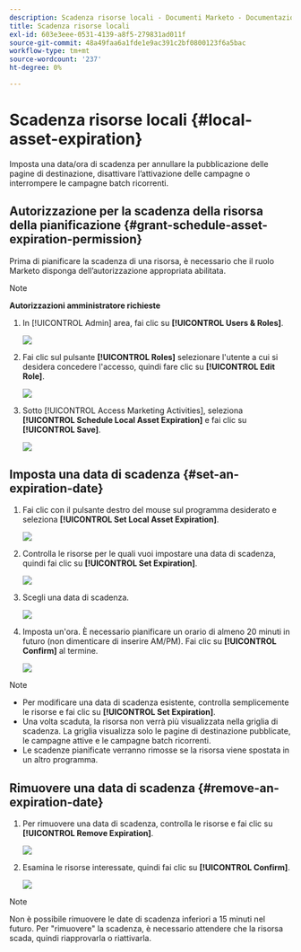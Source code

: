 ```yaml
---
description: Scadenza risorse locali - Documenti Marketo - Documentazione del prodotto
title: Scadenza risorse locali
exl-id: 603e3eee-0531-4139-a8f5-279831ad011f
source-git-commit: 48a49faa6a1fde1e9ac391c2bf0800123f6a5bac
workflow-type: tm+mt
source-wordcount: '237'
ht-degree: 0%

---
```


# Scadenza risorse locali {#local-asset-expiration}

Imposta una data/ora di scadenza per annullare la pubblicazione delle pagine di destinazione, disattivare l’attivazione delle campagne o interrompere le campagne batch ricorrenti.

## Autorizzazione per la scadenza della risorsa della pianificazione {#grant-schedule-asset-expiration-permission}

Prima di pianificare la scadenza di una risorsa, è necessario che il ruolo Marketo disponga dell’autorizzazione appropriata abilitata.

>[!NOTE]
>
>**Autorizzazioni amministratore richieste**

1. In [!UICONTROL Admin] area, fai clic su **[!UICONTROL Users & Roles]**.

   ![](assets/local-asset-expiration-1.png)

1. Fai clic sul pulsante **[!UICONTROL Roles]** selezionare l&#39;utente a cui si desidera concedere l&#39;accesso, quindi fare clic su **[!UICONTROL Edit Role]**.

   ![](assets/local-asset-expiration-2.png)

1. Sotto [!UICONTROL Access Marketing Activities], seleziona **[!UICONTROL Schedule Local Asset Expiration]** e fai clic su **[!UICONTROL Save]**.

   ![](assets/local-asset-expiration-3.png)

## Imposta una data di scadenza {#set-an-expiration-date}

1. Fai clic con il pulsante destro del mouse sul programma desiderato e seleziona **[!UICONTROL Set Local Asset Expiration]**.

   ![](assets/local-asset-expiration-4.png)

1. Controlla le risorse per le quali vuoi impostare una data di scadenza, quindi fai clic su **[!UICONTROL Set Expiration]**.

   ![](assets/local-asset-expiration-5.png)

1. Scegli una data di scadenza.

   ![](assets/local-asset-expiration-6.png)

1. Imposta un&#39;ora. È necessario pianificare un orario di almeno 20 minuti in futuro (non dimenticare di inserire AM/PM). Fai clic su **[!UICONTROL Confirm]** al termine.

   ![](assets/local-asset-expiration-7.png)

>[!NOTE]
>
>* Per modificare una data di scadenza esistente, controlla semplicemente le risorse e fai clic su **[!UICONTROL Set Expiration]**.
>* Una volta scaduta, la risorsa non verrà più visualizzata nella griglia di scadenza. La griglia visualizza solo le pagine di destinazione pubblicate, le campagne attive e le campagne batch ricorrenti.
>* Le scadenze pianificate verranno rimosse se la risorsa viene spostata in un altro programma.


## Rimuovere una data di scadenza {#remove-an-expiration-date}

1. Per rimuovere una data di scadenza, controlla le risorse e fai clic su **[!UICONTROL Remove Expiration]**.

   ![](assets/local-asset-expiration-8.png)

1. Esamina le risorse interessate, quindi fai clic su **[!UICONTROL Confirm]**.

   ![](assets/local-asset-expiration-9.png)

>[!NOTE]
>
>Non è possibile rimuovere le date di scadenza inferiori a 15 minuti nel futuro. Per &quot;rimuovere&quot; la scadenza, è necessario attendere che la risorsa scada, quindi riapprovarla o riattivarla.
